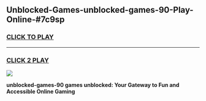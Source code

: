 
## Unblocked-Games-unblocked-games-90-Play-Online-#7c9sp
<h3>
<a href="https://premium.freeplayer.one?title=unblocked-games-90&ref=27F">CLICK TO PLAY</a></h3>
<hr>

<h3>
<a href="https://premium.freeplayer.one?title=unblocked-games-90&ref=27F">CLICK 2 PLAY</a>
  
</h3>

<a href="https://premium.freeplayer.one?title=unblocked-games-90&ref=27F"><img src="https://clearcache.store/games.png"></a>


**unblocked-games-90 games unblocked: Your Gateway to Fun and Accessible Online Gaming**
